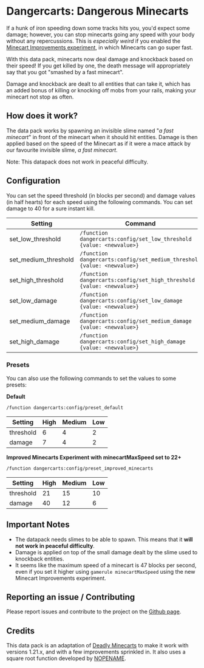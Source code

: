 # Dangercarts: Dangerous Minecarts

If a hunk of iron speeding down some tracks hits you, you'd expect some damage; however, you can stop minecarts going any speed with your body without any repercussions. This is _especially weird_ if you enabled the [Minecart Improvements experiment](https://minecraft.wiki/w/Minecart_Improvements), in which Minecarts can go super fast.

With this data pack, minecarts now deal damage and knockback based on their speed! If you get killed by one, the death message will appropriately say that you got "smashed by a fast minecart".

Damage and knockback are dealt to all entities that can take it, which has an added bonus of killing or knocking off mobs from your rails, making your minecart not stop as often.

## How does it work?

The data pack works by spawning an invisible slime named "_a fast minecart_" in front of the minecart when it should hit entities. Damage is then applied based on the speed of the Minecart as if it were a mace attack by our favourite invisible slime, _a fast minecart_.

Note: This datapack does not work in peaceful difficulty.

## Configuration

You can set the speed threshold (in blocks per second) and damage values (in half hearts) for each speed using the following commands. You can set damage to 40 for a sure instant kill.

| Setting              | Command                                                                 |
| -------------------- | ----------------------------------------------------------------------- |
| set_low_threshold    | `/function dangercarts:config/set_low_threshold {value: <newvalue>}`    |
| set_medium_threshold | `/function dangercarts:config/set_medium_threshold {value: <newvalue>}` |
| set_high_threshold   | `/function dangercarts:config/set_high_threshold {value: <newvalue>}`   |
| set_low_damage       | `/function dangercarts:config/set_low_damage {value: <newvalue>}`       |
| set_medium_damage    | `/function dangercarts:config/set_medium_damage {value: <newvalue>}`    |
| set_high_damage      | `/function dangercarts:config/set_high_damage {value: <newvalue>}`      |

### Presets

You can also use the following commands to set the values to some presets:

**Default**

```
/function dangercarts:config/preset_default
```

| Setting   | High | Medium | Low |
| --------- | ---- | ------ | --- |
| threshold | 6    | 4      | 2   |
| damage    | 7    | 4      | 2   |

**Improved Minecarts Experiment with minecartMaxSpeed set to 22+**

```
/function dangercarts:config/preset_improved_minecarts
```

| Setting   | High | Medium | Low |
| --------- | ---- | ------ | --- |
| threshold | 21   | 15     | 10  |
| damage    | 40   | 12     | 6   |

## Important Notes

- The datapack needs slimes to be able to spawn. This means that it **will not work in peaceful difficulty**.
- Damage is applied on top of the small damage dealt by the slime used to knockback entities.
- It seems like the maximum speed of a minecart is 47 blocks per second, even if you set it higher using `gamerule minecartMaxSpeed` using the new Minecart Improvements experiment.

## Reporting an issue / Contributing

Please report issues and contribute to the project on the [Github page](https://github.com/joshbruegger/Dangerous-Minecarts).

## Credits

This data pack is an adaptation of [Deadly Minecarts](https://www.planetminecraft.com/data-pack/deadly-minecarts/) to make it work with versions 1.21.x, and with a few improvements sprinkled in. It also uses a square root function developed by [NOPENAME](https://github.com/NOPENAME).
